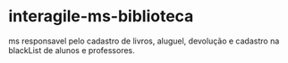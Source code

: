 # interagile-ms-biblioteca
ms responsavel pelo cadastro de livros, aluguel, devolução e cadastro na blackList de alunos e professores.
